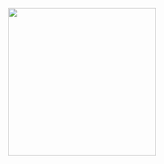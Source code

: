 <p align="center">
  <a href="https://wayz-bot.vercel.app">
    <img width="300" src="">
  </a>
</p>
